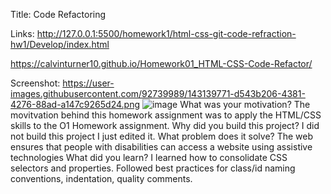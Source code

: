 
Title: Code Refactoring

Links: http://127.0.0.1:5500/homework1/html-css-git-code-refraction-hw1/Develop/index.html

https://calvinturner10.github.io/Homework01_HTML-CSS-Code-Refactor/

Screenshot: https://user-images.githubusercontent.com/92739989/143139771-d543b206-4381-4276-88ad-a147c9265d24.png
![image](https://user-images.githubusercontent.com/92739989/139538408-328f2b49-30a0-4032-8e71-73d26ca79c91.png)
What was your motivation?
The movitvation behind this homework assignment was to apply the HTML/CSS skills to the O1 Homework assignment.
Why did you build this project? I did not build this project I just edited it.
What problem does it solve? The web ensures that people with disabilities can access a website using assistive technologies
What did you learn? I learned how to consolidate CSS selectors and properties.
 Followed best practices for class/id naming conventions, indentation, quality comments.